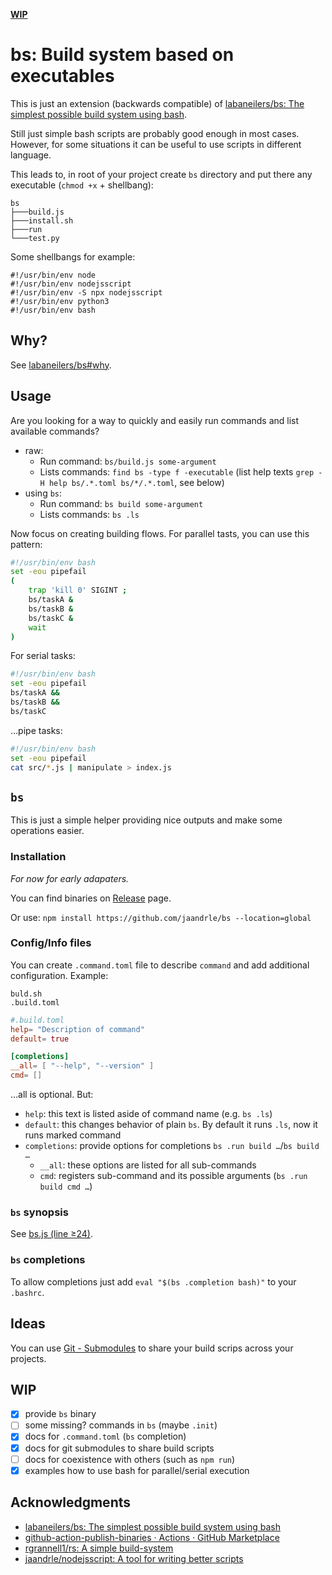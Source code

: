 [**WIP**](#wip)
# bs: Build system based on executables
This is just an extension (backwards compatible) of [labaneilers/bs: The simplest possible build system using bash](https://github.com/labaneilers/bs).

Still just simple bash scripts are probably good enough in most cases.
However, for some situations it can be useful to use scripts in different
language.

This leads to, in root of your project create `bs` directory and
put there any executable (`chmod +x` + shellbang):
```
bs
├───build.js
├───install.sh
├───run
└───test.py
```
Some shellbangs for example:
```
#!/usr/bin/env node
#!/usr/bin/env nodejsscript
#!/usr/bin/env -S npx nodejsscript
#!/usr/bin/env python3
#!/usr/bin/env bash
```

## Why?
See [labaneilers/bs#why](https://github.com/labaneilers/bs#why).

## Usage
Are you looking for a way to quickly and easily run commands
and list available commands?
- raw:
	- Run command: `bs/build.js some-argument`
	- Lists commands: `find bs -type f -executable`
	(list help texts `grep -H help bs/.*.toml bs/*/.*.toml`, see below)
- using `bs`:
	- Run command: `bs build some-argument`
	- Lists commands: `bs .ls`

Now focus on creating building flows. For parallel tasts, you can
use this pattern:
```bash
#!/usr/bin/env bash
set -eou pipefail
(
	trap 'kill 0' SIGINT ;
	bs/taskA &
	bs/taskB &
	bs/taskC &
	wait
)
```
For serial tasks:
```bash
#!/usr/bin/env bash
set -eou pipefail
bs/taskA &&
bs/taskB &&
bs/taskC
```
…pipe tasks:
```bash
#!/usr/bin/env bash
set -eou pipefail
cat src/*.js | manipulate > index.js
```
## `bs`
This is just a simple helper providing nice outputs
and make some operations easier.

### Installation
*For now for early adapaters.*

You can find binaries on [Release](https://github.com/jaandrle/bs/releases/latest) page.

Or use: `npm install https://github.com/jaandrle/bs --location=global`

### Config/Info files
You can create `.command.toml` file to describe `command`
and add additional configuration. Example:
```
buld.sh
.build.toml
```
```toml
#.build.toml
help= "Description of command"
default= true

[completions]
__all= [ "--help", "--version" ]
cmd= []
```
…all is optional. But:
- `help`: this text is listed aside of command name (e.g. `bs .ls`)
- `default`: this changes behavior of plain `bs`. By default it runs `.ls`, now it runs marked command
- `completions`: provide options for completions `bs .run build …`/`bs build …`
	- `__all`: these options are listed for all sub-commands
	- `cmd`: registers sub-command and its possible arguments (`bs .run build cmd …`)

### `bs` synopsis
See [bs.js (line ≥24)](./bs.js#L24).

### `bs` completions
To allow completions just add `eval "$(bs .completion bash)"` to your `.bashrc`.

## Ideas
You can use [Git - Submodules](https://git-scm.com/book/en/v2/Git-Tools-Submodules) to share your build scrips across your projects.

## WIP
- [x] provide `bs` binary
- [ ] some missing? commands in `bs` (maybe `.init`)
- [x] docs for `.command.toml` (`bs` completion)
- [x] docs for git submodules to share build scripts
- [ ] docs for coexistence with others (such as `npm run`)
- [x] examples how to use bash for parallel/serial execution

## Acknowledgments
- [labaneilers/bs: The simplest possible build system using bash](https://github.com/labaneilers/bs)
- [github-action-publish-binaries · Actions · GitHub Marketplace](https://github.com/marketplace/actions/github-action-publish-binaries)
- [rgrannell1/rs: A simple build-system](https://github.com/rgrannell1/rs)
- [jaandrle/nodejsscript: A tool for writing better scripts](https://github.com/jaandrle/nodejsscript)
